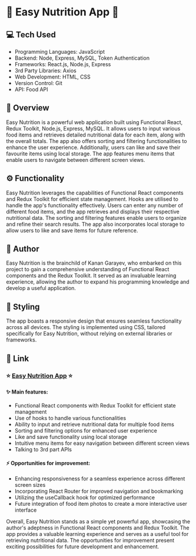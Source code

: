 # :broccoli: Easy Nutrition App :apple:

## :computer: Tech Used

- Programming Languages: JavaScript
- Backend: Node, Express, MySQL, Token Authentication
- Frameworks: React.js, Node.js, Express
- 3rd Party Libraries: Axios
- Web Development: HTML, CSS
- Version Control: Git
- API: Food API

## :book: Overview

Easy Nutrition is a powerful web application built using Functional React, Redux Toolkit, Node.js, Express, MySQL. It allows users to input various food items and retrieves detailed nutritional data for each item, along with the overall totals. The app also offers sorting and filtering functionalities to enhance the user experience. Additionally, users can like and save their favourite items using local storage. The app features menu items that enable users to navigate between different screen views.

## :gear: Functionality

Easy Nutrition leverages the capabilities of Functional React components and Redux Toolkit for efficient state management. Hooks are utilised to handle the app's functionality effectively. Users can enter any number of different food items, and the app retrieves and displays their respective nutritional data. The sorting and filtering features enable users to organize and refine their search results. The app also incorporates local storage to allow users to like and save items for future reference.

## :bust_in_silhouette: Author

Easy Nutrition is the brainchild of Kanan Garayev, who embarked on this project to gain a comprehensive understanding of Functional React components and the Redux Toolkit. It served as an invaluable learning experience, allowing the author to expand his programming knowledge and develop a useful application.

## :art: Styling

The app boasts a responsive design that ensures seamless functionality across all devices. The styling is implemented using CSS, tailored specifically for Easy Nutrition, without relying on external libraries or frameworks.

## :link: Link

### :star: [Easy Nutrition App](https://easy-nutrition.netlify.app/) :star:

#### :sparkles: Main features:

- Functional React components with Redux Toolkit for efficient state management
- Use of hooks to handle various functionalities
- Ability to input and retrieve nutritional data for multiple food items
- Sorting and filtering options for enhanced user experience
- Like and save functionality using local storage
- Intuitive menu items for easy navigation between different screen views
- Talking to 3rd part APIs

#### :zap: Opportunities for improvement:

- Enhancing responsiveness for a seamless experience across different screen sizes
- Incorporating React Router for improved navigation and bookmarking
- Utilizing the useCallback hook for optimized performance
- Future integration of food item photos to create a more interactive user interface

Overall, Easy Nutrition stands as a simple yet powerful app, showcasing the author's adeptness in Functional React components and Redux Toolkit. The app provides a valuable learning experience and serves as a useful tool for retrieving nutritional data. The opportunities for improvement present exciting possibilities for future development and enhancement.
